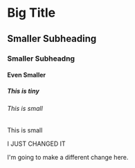 # Big Title

## Smaller Subheading

### Smaller Subheadng

#### Even Smaller

##### This is tiny

###### This is small

This is small


I JUST CHANGED IT



I'm going to make a different change here.